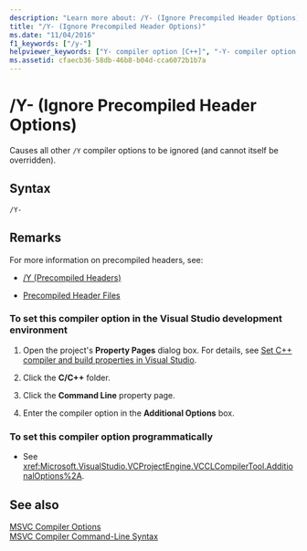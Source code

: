 ```yaml
---
description: "Learn more about: /Y- (Ignore Precompiled Header Options)"
title: "/Y- (Ignore Precompiled Header Options)"
ms.date: "11/04/2016"
f1_keywords: ["/y-"]
helpviewer_keywords: ["Y- compiler option [C++]", "-Y- compiler option [C++]", "/Y- compiler option [C++]"]
ms.assetid: cfaecb36-58db-46b8-b04d-cca6072b1b7a
---
```

# /Y- (Ignore Precompiled Header Options)

Causes all other `/Y` compiler options to be ignored (and cannot itself be overridden).

## Syntax

```
/Y-
```

## Remarks

For more information on precompiled headers, see:

- [/Y (Precompiled Headers)](y-precompiled-headers.md)

- [Precompiled Header Files](../creating-precompiled-header-files.md)

### To set this compiler option in the Visual Studio development environment

1. Open the project's **Property Pages** dialog box. For details, see [Set C++ compiler and build properties in Visual Studio](../working-with-project-properties.md).

1. Click the **C/C++** folder.

1. Click the **Command Line** property page.

1. Enter the compiler option in the **Additional Options** box.

### To set this compiler option programmatically

- See <xref:Microsoft.VisualStudio.VCProjectEngine.VCCLCompilerTool.AdditionalOptions%2A>.

## See also

[MSVC Compiler Options](compiler-options.md)<br/>
[MSVC Compiler Command-Line Syntax](compiler-command-line-syntax.md)
